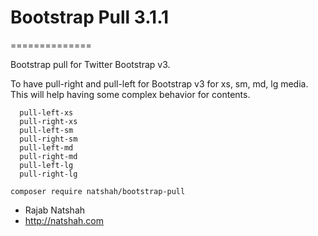 # Bootstrap Pull 3.1.1
==============

   Bootstrap pull for Twitter Bootstrap v3.
   
   To have pull-right and pull-left for Bootstrap v3 for xs, sm, md, lg media.
   This will help having some complex behavior for contents.
   
      pull-left-xs
      pull-right-xs
      pull-left-sm
      pull-right-sm
      pull-left-md
      pull-right-md
      pull-left-lg
      pull-right-lg
      
```
composer require natshah/bootstrap-pull
```   
 
   - Rajab Natshah
   - http://natshah.com 
